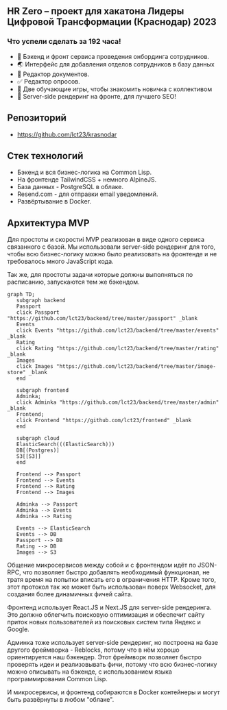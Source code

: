 ## HR Zero – проект для хакатона Лидеры Цифровой Трансформации (Краснодар) 2023

### Что успели сделать за 192 часа!

- 🎉 Бэкенд и фронт сервиса проведения онбординга сотрудников.
- 🌏 Интерфейс для добавления отделов сотрудников в базу данных
- 📕 Редактор документов.
- ✅ Редактор опросов.
- 💾 Две обучающие игры, чтобы знакомить новичка с коллективом
- 🧨 Server-side рендеринг на фронте, для лучшего SEO!

## Репозиторий

* https://github.com/lct23/krasnodar

## Стек технологий

* Бэкенд и вся бизнес-логика на Common Lisp.
* На фронтенде TailwindCSS + немного AlpineJS.
* База данных - PostgreSQL в облаке.
* Resend.com - для отправки email уведомлений.
* Развёртывание в Docker.

## Архитектура MVP

Для простоты и скоростиi MVP реализован в виде одного сервиса связанного с базой.
Мы использовали server-side рендеринг для того, чтобы всю бизнес-логику можно было
реализовать на фронтенде и не требовалось много JavaScript кода.

Так же, для простоты задачи которые должны выполняться по расписанию, запускаются тем же бэкендом.

```mermaid
graph TD;
   subgraph backend
   Passport
   click Passport "https://github.com/lct23/backend/tree/master/passport" _blank
   Events
   click Events "https://github.com/lct23/backend/tree/master/events" _blank
   Rating
   click Rating "https://github.com/lct23/backend/tree/master/rating" _blank
   Images
   click Images "https://github.com/lct23/backend/tree/master/image-store" _blank
   end
   
   subgraph frontend
   Adminka;
   click Adminka "https://github.com/lct23/backend/tree/master/admin" _blank
   Frontend;
   click Frontend "https://github.com/lct23/frontend" _blank
   end
   
   subgraph cloud
   ElasticSearch(((ElasticSearch)))
   DB[(Postgres)]
   S3[[S3]]
   end
   
   Frontend --> Passport
   Frontend --> Events
   Frontend --> Rating
   Frontend --> Images
   
   Adminka --> Passport
   Adminka --> Events
   Adminka --> Rating
   
   Events --> ElasticSearch
   Events --> DB
   Passport --> DB
   Rating --> DB
   Images --> S3
```

Общение микросервисов между собой и с фронтендом идёт по JSON-RPC, что позволяет быстро добавлять необходимый функционал, не тратя время на попытки вписать его в ограничения HTTP. Кроме того, этот протокол так же может быть использован поверх Websocket, для создания более динамичных фичей сайта.

Фронтенд использует React.JS и Next.JS для server-side рендеринга. Это должно облегчить поисковую оптимизация и обеспечит сайту приток новых пользователей из поисковых систем типа Яндекс и Google.

Админка тоже использует server-side рендеринг, но построена на базе другого фреймворка - Reblocks, потому что в нём хорошо ориентируется наш бэкендер. Этот фреймворк позволяет быстро проверять идеи и реализовывать фичи, потому что всю бизнес-логику можно описывать на бэкенде, с использованием языка программирования Common Lisp.

И микросервисы, и фронтенд собираются в Docker контейнеры и могут быть развёрнуты в любом "облаке".

